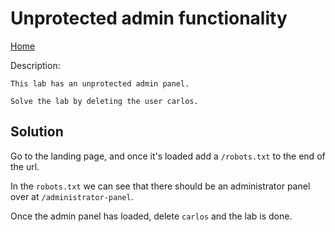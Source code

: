 # Unprotected admin functionality
<a href="{{ site.url }}{{ site.baseurl }}"> Home</a>


Description:
```
This lab has an unprotected admin panel.

Solve the lab by deleting the user carlos. 
```

## Solution
Go to the landing page, and once it's loaded add a `/robots.txt` to the end of the url.

In the `robots.txt` we can see that there should be an administrator panel over at `/administrator-panel`.


Once the admin panel has loaded, delete `carlos` and the lab is done.